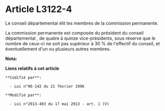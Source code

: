 # Article L3122-4

Le conseil départemental  élit les membres de la commission permanente. 

La commission permanente est composée du président du conseil départemental , de quatre à quinze vice-présidents, sous
réserve que le nombre de ceux-ci ne soit pas supérieur à 30 % de l'effectif du conseil, et éventuellement d'un ou plusieurs
autres membres.

**Nota:**



**Liens relatifs à cet article**

	**Codifié par**:

	  - Loi n°96-142 du 21 février 1996

	**Modifié par**:

	  - Loi n°2013-403 du 17 mai 2013 - art. 1 (V)
